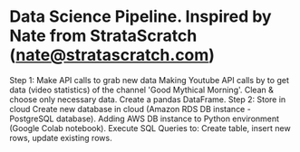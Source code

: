 # Data Science Pipeline. Inspired by Nate from StrataScratch (nate@stratascratch.com)
Step 1: Make API calls to grab new data
    Making Youtube API calls by to get data (video statistics) of the channel 'Good Mythical Morning'. 
    Clean & choose only necessary data.
    Create a pandas DataFrame.
Step 2: Store in cloud 
    Create new database in cloud (Amazon RDS DB instance - PostgreSQL database).
    Adding AWS DB instance to Python environment (Google Colab notebook).
    Execute SQL Queries to: Create table, insert new rows, update existing rows.
